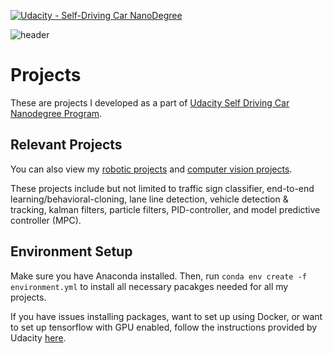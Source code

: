 [![Udacity - Self-Driving Car NanoDegree](https://s3.amazonaws.com/udacity-sdc/github/shield-carnd.svg)](http://www.udacity.com/drive)

![header](http://tugan0329.bitbucket.io/imgs/github/carnd-readme.png)

# Projects
These are projects I developed as a part of [Udacity Self Driving Car Nanodegree Program](https://www.udacity.com/drive).

## Relevant Projects
You can also view my [robotic projects](https://github.com/Michael-Tu/Udacity-Robotics) and [computer vision projects](https://github.com/Michael-Tu/Udacity-Computer-Vision). 

These projects include but not limited to traffic sign classifier, end-to-end learning/behavioral-cloning, lane line detection, vehicle detection & tracking, kalman filters, particle filters, PID-controller, and model predictive controller (MPC).


## Environment Setup
Make sure you have Anaconda installed. Then, run `conda env create -f environment.yml` to install all necessary pacakges needed for all my projects.

If you have issues installing packages, want to set up using Docker, or want to set up tensorflow with GPU enabled, follow the instructions provided by Udacity [here](https://github.com/udacity/CarND-Term1-Starter-Kit).


